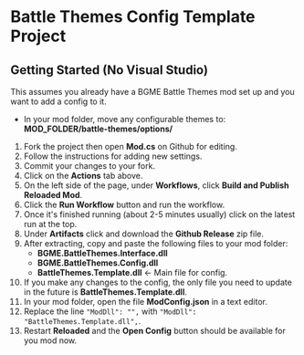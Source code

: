# Battle Themes Config Template Project
## Getting Started (No Visual Studio)
This assumes you already have a BGME Battle Themes mod set up and you want to add a config to it.
* In your mod folder, move any configurable themes to: **MOD_FOLDER/battle-themes/options/**
1. Fork the project then open **Mod.cs** on Github for editing.
2. Follow the instructions for adding new settings.
3. Commit your changes to your fork.
4. Click on the **Actions** tab above.
5. On the left side of the page, under **Workflows**, click **Build and Publish Reloaded Mod**.
6. Click the **Run Workflow** button and run the workflow.
7. Once it's finished running (about 2-5 minutes usually) click on the latest run at the top.
8. Under **Artifacts** click and download the **Github Release** zip file.
9. After extracting, copy and paste the following files to your mod folder:
    * **BGME.BattleThemes.Interface.dll**
    * **BGME.BattleThemes.Config.dll**
    * **BattleThemes.Template.dll** <- Main file for config.
10. If you make any changes to the config, the only file you need to update in the future is **BattleThemes.Template.dll**.
11. In your mod folder, open the file **ModConfig.json** in a text editor.
12. Replace the line `"ModDll": "",` with `"ModDll": "BattleThemes.Template.dll",`.
13. Restart **Reloaded** and the **Open Config** button should be available for you mod now.
